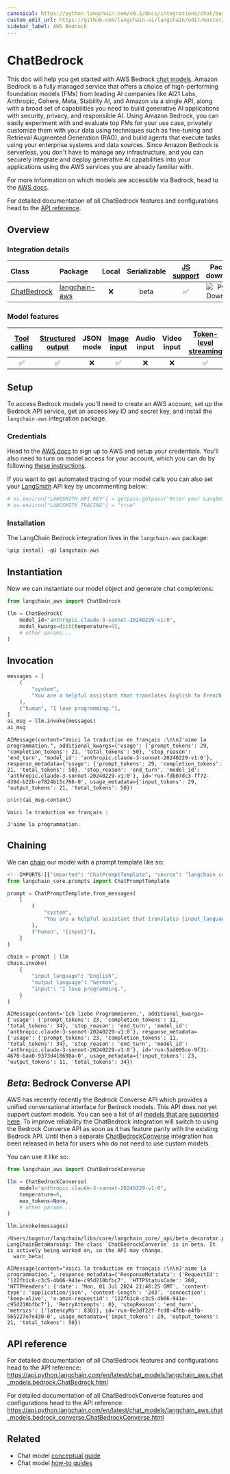 ```yaml
---
canonical: https://python.langchain.com/v0.2/docs/integrations/chat/bedrock/
custom_edit_url: https://github.com/langchain-ai/langchain/edit/master/docs/docs/integrations/chat/bedrock.ipynb
sidebar_label: AWS Bedrock
---
```


# ChatBedrock

This doc will help you get started with AWS Bedrock [chat models](/docs/concepts/#chat-models). Amazon Bedrock is a fully managed service that offers a choice of high-performing foundation models (FMs) from leading AI companies like AI21 Labs, Anthropic, Cohere, Meta, Stability AI, and Amazon via a single API, along with a broad set of capabilities you need to build generative AI applications with security, privacy, and responsible AI. Using Amazon Bedrock, you can easily experiment with and evaluate top FMs for your use case, privately customize them with your data using techniques such as fine-tuning and Retrieval Augmented Generation (RAG), and build agents that execute tasks using your enterprise systems and data sources. Since Amazon Bedrock is serverless, you don't have to manage any infrastructure, and you can securely integrate and deploy generative AI capabilities into your applications using the AWS services you are already familiar with.

For more information on which models are accessible via Bedrock, head to the [AWS docs](https://docs.aws.amazon.com/bedrock/latest/userguide/models-features.html).

For detailed documentation of all ChatBedrock features and configurations head to the [API reference](https://api.python.langchain.com/en/latest/chat_models/langchain_aws.chat_models.bedrock.ChatBedrock.html).

## Overview
### Integration details

| Class | Package | Local | Serializable | [JS support](https://js.langchain.com/v0.2/docs/integrations/chat/bedrock) | Package downloads | Package latest |
| :--- | :--- | :---: | :---: |  :---: | :---: | :---: |
| [ChatBedrock](https://api.python.langchain.com/en/latest/chat_models/langchain_aws.chat_models.bedrock.ChatBedrock.html) | [langchain-aws](https://api.python.langchain.com/en/latest/aws_api_reference.html) | ❌ | beta | ✅ | ![PyPI - Downloads](https://img.shields.io/pypi/dm/langchain-aws?style=flat-square&label=%20) | ![PyPI - Version](https://img.shields.io/pypi/v/langchain-aws?style=flat-square&label=%20) |

### Model features
| [Tool calling](/docs/how_to/tool_calling) | [Structured output](/docs/how_to/structured_output/) | JSON mode | [Image input](/docs/how_to/multimodal_inputs/) | Audio input | Video input | [Token-level streaming](/docs/how_to/chat_streaming/) | Native async | [Token usage](/docs/how_to/chat_token_usage_tracking/) | [Logprobs](/docs/how_to/logprobs/) |
| :---: | :---: | :---: | :---: |  :---: | :---: | :---: | :---: | :---: | :---: |
| ✅ | ✅ | ❌ | ✅ | ❌ | ❌ | ✅ | ❌ | ✅ | ❌ | 

## Setup

To access Bedrock models you'll need to create an AWS account, set up the Bedrock API service, get an access key ID and secret key, and install the `langchain-aws` integration package.

### Credentials

Head to the [AWS docs](https://docs.aws.amazon.com/bedrock/latest/userguide/setting-up.html) to sign up to AWS and setup your credentials. You'll also need to turn on model access for your account, which you can do by following [these instructions](https://docs.aws.amazon.com/bedrock/latest/userguide/model-access.html).

If you want to get automated tracing of your model calls you can also set your [LangSmith](https://docs.smith.langchain.com/) API key by uncommenting below:


```python
# os.environ["LANGSMITH_API_KEY"] = getpass.getpass("Enter your LangSmith API key: ")
# os.environ["LANGSMITH_TRACING"] = "true"
```

### Installation

The LangChain Bedrock integration lives in the `langchain-aws` package:


```python
%pip install -qU langchain-aws
```

## Instantiation

Now we can instantiate our model object and generate chat completions:


```python
from langchain_aws import ChatBedrock

llm = ChatBedrock(
    model_id="anthropic.claude-3-sonnet-20240229-v1:0",
    model_kwargs=dict(temperature=0),
    # other params...
)
```

## Invocation


```python
messages = [
    (
        "system",
        "You are a helpful assistant that translates English to French. Translate the user sentence.",
    ),
    ("human", "I love programming."),
]
ai_msg = llm.invoke(messages)
ai_msg
```



```output
AIMessage(content="Voici la traduction en français :\n\nJ'aime la programmation.", additional_kwargs={'usage': {'prompt_tokens': 29, 'completion_tokens': 21, 'total_tokens': 50}, 'stop_reason': 'end_turn', 'model_id': 'anthropic.claude-3-sonnet-20240229-v1:0'}, response_metadata={'usage': {'prompt_tokens': 29, 'completion_tokens': 21, 'total_tokens': 50}, 'stop_reason': 'end_turn', 'model_id': 'anthropic.claude-3-sonnet-20240229-v1:0'}, id='run-fdb07dc3-ff72-430d-b22b-e7824b15c766-0', usage_metadata={'input_tokens': 29, 'output_tokens': 21, 'total_tokens': 50})
```



```python
print(ai_msg.content)
```
```output
Voici la traduction en français :

J'aime la programmation.
```
## Chaining

We can [chain](/docs/how_to/sequence/) our model with a prompt template like so:


```python
<!--IMPORTS:[{"imported": "ChatPromptTemplate", "source": "langchain_core.prompts", "docs": "https://api.python.langchain.com/en/latest/prompts/langchain_core.prompts.chat.ChatPromptTemplate.html", "title": "ChatBedrock"}]-->
from langchain_core.prompts import ChatPromptTemplate

prompt = ChatPromptTemplate.from_messages(
    [
        (
            "system",
            "You are a helpful assistant that translates {input_language} to {output_language}.",
        ),
        ("human", "{input}"),
    ]
)

chain = prompt | llm
chain.invoke(
    {
        "input_language": "English",
        "output_language": "German",
        "input": "I love programming.",
    }
)
```



```output
AIMessage(content='Ich liebe Programmieren.', additional_kwargs={'usage': {'prompt_tokens': 23, 'completion_tokens': 11, 'total_tokens': 34}, 'stop_reason': 'end_turn', 'model_id': 'anthropic.claude-3-sonnet-20240229-v1:0'}, response_metadata={'usage': {'prompt_tokens': 23, 'completion_tokens': 11, 'total_tokens': 34}, 'stop_reason': 'end_turn', 'model_id': 'anthropic.claude-3-sonnet-20240229-v1:0'}, id='run-5ad005ce-9f31-4670-baa0-9373d418698a-0', usage_metadata={'input_tokens': 23, 'output_tokens': 11, 'total_tokens': 34})
```


## ***Beta***: Bedrock Converse API

AWS has recently recently the Bedrock Converse API which provides a unified conversational interface for Bedrock models. This API does not yet support custom models. You can see a list of all [models that are supported here](https://docs.aws.amazon.com/bedrock/latest/userguide/conversation-inference.html). To improve reliability the ChatBedrock integration will switch to using the Bedrock Converse API as soon as it has feature parity with the existing Bedrock API. Until then a separate [ChatBedrockConverse](https://api.python.langchain.com/en/latest/chat_models/langchain_aws.chat_models.bedrock_converse.ChatBedrockConverse.html#langchain_aws.chat_models.bedrock_converse.ChatBedrockConverse) integration has been released in beta for users who do not need to use custom models.

You can use it like so:


```python
from langchain_aws import ChatBedrockConverse

llm = ChatBedrockConverse(
    model="anthropic.claude-3-sonnet-20240229-v1:0",
    temperature=0,
    max_tokens=None,
    # other params...
)

llm.invoke(messages)
```
```output
/Users/bagatur/langchain/libs/core/langchain_core/_api/beta_decorator.py:87: LangChainBetaWarning: The class `ChatBedrockConverse` is in beta. It is actively being worked on, so the API may change.
  warn_beta(
```


```output
AIMessage(content="Voici la traduction en français :\n\nJ'aime la programmation.", response_metadata={'ResponseMetadata': {'RequestId': '122fb1c8-c3c5-4b06-941e-c95d210bfbc7', 'HTTPStatusCode': 200, 'HTTPHeaders': {'date': 'Mon, 01 Jul 2024 21:48:25 GMT', 'content-type': 'application/json', 'content-length': '243', 'connection': 'keep-alive', 'x-amzn-requestid': '122fb1c8-c3c5-4b06-941e-c95d210bfbc7'}, 'RetryAttempts': 0}, 'stopReason': 'end_turn', 'metrics': {'latencyMs': 830}}, id='run-0e3df22f-fcd8-4fbb-a4fb-565227e7e430-0', usage_metadata={'input_tokens': 29, 'output_tokens': 21, 'total_tokens': 50})
```


## API reference

For detailed documentation of all ChatBedrock features and configurations head to the API reference: https://api.python.langchain.com/en/latest/chat_models/langchain_aws.chat_models.bedrock.ChatBedrock.html

For detailed documentation of all ChatBedrockConverse features and configurations head to the API reference: https://api.python.langchain.com/en/latest/chat_models/langchain_aws.chat_models.bedrock_converse.ChatBedrockConverse.html


## Related

- Chat model [conceptual guide](/docs/concepts/#chat-models)
- Chat model [how-to guides](/docs/how_to/#chat-models)